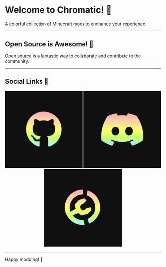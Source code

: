 # Welcome to Chromatic! 👾
A colorful collection of Minecraft mods to enchance your experience.

---

## Open Source is Awesome! 🚀
Open source is a fantastic way to collaborate and contribute to the community. 

---

## Social Links 📱
<div align="center">
  <a href="https://github.com/chromaticforge">
    <img src="assets/github.png" width="250" height="250">
  </a>
  <a href="https://discord.gg/FFk5qKxM">
    <img src="assets/discord.png" width="250" height="250">
  </a>
  <a href="https://modrinth.com/organization/chromatic">
    <img src="assets/modrinth.png" width="250" height="250">
  </a>
</div>

---

Happy modding! 🔨
